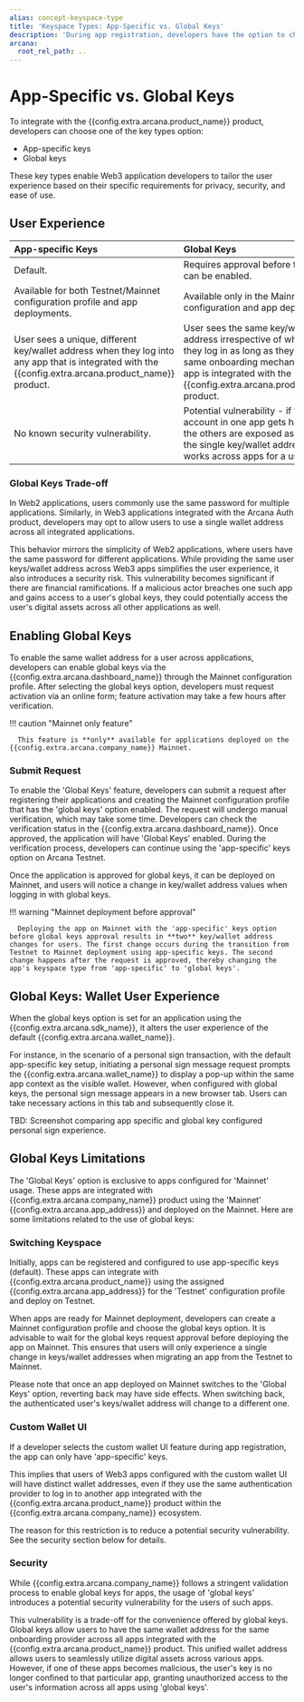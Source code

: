 ```yaml
---
alias: concept-keyspace-type
title: 'Keyspace Types: App-Specific vs. Global Keys'
description: 'During app registration, developers have the option to choose the keyspace type based on the application requirements. However, changing the keyspace later may result in a change in user keys.'
arcana:
  root_rel_path: ..
---
```


# App-Specific vs. Global Keys

To integrate with the {{config.extra.arcana.product_name}} product, developers can choose one of the key types option:

* App-specific keys
* Global keys

These key types enable Web3 application developers to tailor the user experience based on their specific requirements for privacy, security, and ease of use.

## User Experience

|**App-specific Keys**|**Global Keys**|
|:--- | :--- |
| Default.| Requires approval before this option can be enabled.|
| Available for both Testnet/Mainnet configuration profile and app deployments.| Available only in the Mainnet configuration and app deployment.|
| User sees a unique, different key/wallet address when they log into any app that is integrated with the {{config.extra.arcana.product_name}} product.| User sees the same key/wallet address irrespective of which app they log in as long as they use the same onboarding mechanism and the app is integrated with the {{config.extra.arcana.product_name}} product.|
| No known security vulnerability.| Potential vulnerability - if the user account in one app gets hacked, all the others are exposed as well due to the single key/wallet address that works across apps for a user.|

### Global Keys Trade-off

In Web2 applications, users commonly use the same password for multiple applications. Similarly, in Web3 applications integrated with the Arcana Auth product, developers may opt to allow users to use a single wallet address across all integrated applications.

This behavior mirrors the simplicity of Web2 applications, where users have the same password for different applications. While providing the same user keys/wallet address across Web3 apps simplifies the user experience, it also introduces a security risk. This vulnerability becomes significant if there are financial ramifications. If a malicious actor breaches one such app and gains access to a user's global keys, they could potentially access the user's digital assets across all other applications as well.

## Enabling Global Keys

To enable the same wallet address for a user across applications, developers can enable global keys via the {{config.extra.arcana.dashboard_name}} through the Mainnet configuration profile. After selecting the global keys option, developers must request activation via an online form; feature activation may take a few hours after verification.

!!! caution "Mainnet only feature"

      This feature is **only** available for applications deployed on the {{config.extra.arcana.company_name}} Mainnet.

### Submit Request

To enable the 'Global Keys' feature, developers can submit a request after registering their applications and creating the Mainnet configuration profile that has the 'global keys' option enabled. The request will undergo manual verification, which may take some time. Developers can check the verification status in the {{config.extra.arcana.dashboard_name}}. Once approved, the application will have 'Global Keys' enabled. During the verification process, developers can continue using the 'app-specific' keys option on Arcana Testnet.

Once the application is approved for global keys, it can be deployed on Mainnet, and users will notice a change in key/wallet address values when logging in with global keys.

!!! warning "Mainnet deployment before approval"

      Deploying the app on Mainnet with the 'app-specific' keys option before global keys approval results in **two** key/wallet address changes for users. The first change occurs during the transition from Testnet to Mainnet deployment using app-specific keys. The second change happens after the request is approved, thereby changing the app's keyspace type from 'app-specific' to 'global keys'.

## Global Keys: Wallet User Experience

When the global keys option is set for an application using the {{config.extra.arcana.sdk_name}}, it alters the user experience of the default {{config.extra.arcana.wallet_name}}.

For instance, in the scenario of a personal sign transaction, with the default app-specific key setup, initiating a personal sign message request prompts the {{config.extra.arcana.wallet_name}} to display a pop-up within the same app context as the visible wallet. However, when configured with global keys, the personal sign message appears in a new browser tab. Users can take necessary actions in this tab and subsequently close it.

TBD: Screenshot comparing app specific and global key configured personal sign experience. 

## Global Keys Limitations

The 'Global Keys' option is exclusive to apps configured for 'Mainnet' usage. These apps are integrated with {{config.extra.arcana.company_name}} product using the 'Mainnet' {{config.extra.arcana.app_address}} and deployed on the Mainnet. Here are some limitations related to the use of global keys:

### Switching Keyspace

Initially, apps can be registered and configured to use app-specific keys (default). These apps can integrate with {{config.extra.arcana.product_name}} using the assigned {{config.extra.arcana.app_address}} for the 'Testnet' configuration profile and deploy on Testnet.

When apps are ready for Mainnet deployment, developers can create a Mainnet configuration profile and choose the global keys option. It is advisable to wait for the global keys request approval before deploying the app on Mainnet. This ensures that users will only experience a single change in keys/wallet addresses when migrating an app from the Testnet to Mainnet.

Please note that once an app deployed on Mainnet switches to the 'Global Keys' option, reverting back may have side effects. When switching back, the authenticated user's keys/wallet address will change to a different one.

### Custom Wallet UI

If a developer selects the custom wallet UI feature during app registration, the app can only have 'app-specific' keys.

This implies that users of Web3 apps configured with the custom wallet UI will have distinct wallet addresses, even if they use the same authentication provider to log in to another app integrated with the {{config.extra.arcana.product_name}} product within the {{config.extra.arcana.company_name}} ecosystem.

The reason for this restriction is to reduce a potential security vulnerability. See the security section below for details.

### Security

While {{config.extra.arcana.company_name}} follows a stringent validation process to enable global keys for apps, the usage of 'global keys' introduces a potential security vulnerability for the users of such apps.

This vulnerability is a trade-off for the convenience offered by global keys. Global keys allow users to have the same wallet address for the same onboarding provider across all apps integrated with the {{config.extra.arcana.product_name}} product. This unified wallet address allows users to seamlessly utilize digital assets across various apps. However, if one of these apps becomes malicious, the user's key is no longer confined to that particular app, granting unauthorized access to the user's information across all apps using 'global keys'.

